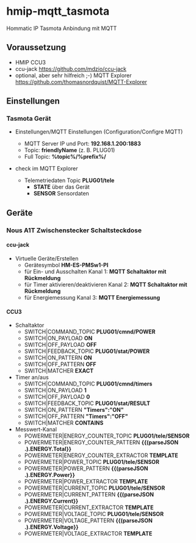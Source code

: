 # hmip-mqtt_tasmota
Hommatic IP Tasmota Anbindung mit MQTT

## Voraussetzung

* HMIP CCU3
* ccu-jack https://github.com/mdzio/ccu-jack
* optional, aber sehr hilfreich ;-) MQTT Explorer https://github.com/thomasnordquist/MQTT-Explorer

## Einstellungen 

### Tasmota Gerät

* Einstellungen/MQTT Einstellungen (Configuration/Configre MQTT)
  * MQTT Server IP und Port: __192.168.1.200:1883__
  * Topic: __friendlyName__ (z. B. PLUG01)
  * Full Topic: __%topic%/%prefix%/__
 
* check im MQTT Explorer
  * Telemetriedaten Topic __PLUG01/tele__
    * __STATE__ über das Gerät
    * __SENSOR__ Sensordaten
   
## Geräte

### Nous A1T Zwischenstecker Schaltsteckdose 

#### ccu-jack

* Virtuelle Geräte/Erstellen
  * Gerätesymbol __HM-ES-PMSw1-Pl__
  * für Ein- und Ausschalten Kanal 1: __MQTT Schaltaktor mit Rückmeldung__
  * für Timer aktivieren/deaktivieren Kanal 2: __MQTT Schaltaktor mit Rückmeldung__
  * für Energiemessung Kanal 3: __MQTT Energiemessung__
 
#### CCU3

* Schaltaktor
  * SWITCH|COMMAND_TOPIC __PLUG01/cmnd/POWER__
  * SWITCH|ON_PAYLOAD __ON__
  * SWITCH|OFF_PAYLOAD __OFF__
  * SWITCH|FEEDBACK_TOPIC __PLUG01/stat/POWER__
  * SWITCH|ON_PATTERN __ON__
  * SWITCH|OFF_PATTERN __OFF__
  * SWITCH|MATCHER __EXACT__
* Timer an/aus
  * SWITCH|COMMAND_TOPIC	__PLUG01/cmnd/timers__
  * SWITCH|ON_PAYLOAD	__1__
  * SWITCH|OFF_PAYLOAD	__0__
  * SWITCH|FEEDBACK_TOPIC	__PLUG01/stat/RESULT__
  * SWITCH|ON_PATTERN	__"Timers":"ON"__
  * SWITCH|OFF_PATTERN	__"Timers":"OFF"__
  * SWITCH|MATCHER	__CONTAINS__
* Messwert-Kanal
  * POWERMETER|ENERGY_COUNTER_TOPIC __PLUG01/tele/SENSOR__
  * POWERMETER|ENERGY_COUNTER_PATTERN __{{(parseJSON .).ENERGY.Total}}__
  * POWERMETER|ENERGY_COUNTER_EXTRACTOR __TEMPLATE__
  * POWERMETER|POWER_TOPIC __PLUG01/tele/SENSOR__
  * POWERMETER|POWER_PATTERN __{{(parseJSON .).ENERGY.Power}}__
  * POWERMETER|POWER_EXTRACTOR __TEMPLATE__
  * POWERMETER|CURRENT_TOPIC __PLUG01/tele/SENSOR__
  * POWERMETER|CURRENT_PATTERN __{{(parseJSON .).ENERGY.Current}}__
  * POWERMETER|CURRENT_EXTRACTOR __TEMPLATE__
  * POWERMETER|VOLTAGE_TOPIC __PLUG01/tele/SENSOR__
  * POWERMETER|VOLTAGE_PATTERN __{{(parseJSON .).ENERGY.Voltage}}__
  * POWERMETER|VOLTAGE_EXTRACTOR __TEMPLATE__







